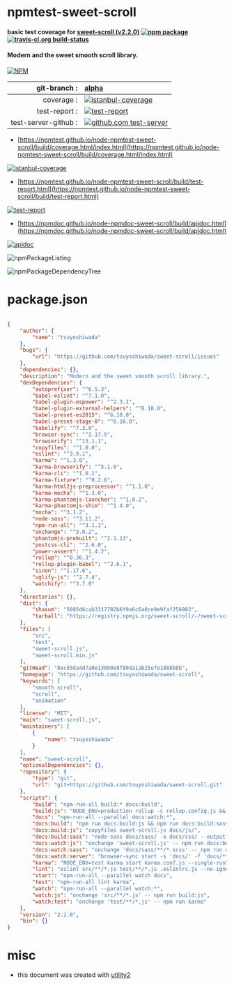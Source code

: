 # npmtest-sweet-scroll

#### basic test coverage for  [sweet-scroll (v2.2.0)](https://github.com/tsuyoshiwada/sweet-scroll)  [![npm package](https://img.shields.io/npm/v/npmtest-sweet-scroll.svg?style=flat-square)](https://www.npmjs.org/package/npmtest-sweet-scroll) [![travis-ci.org build-status](https://api.travis-ci.org/npmtest/node-npmtest-sweet-scroll.svg)](https://travis-ci.org/npmtest/node-npmtest-sweet-scroll)

#### Modern and the sweet smooth scroll library.

[![NPM](https://nodei.co/npm/sweet-scroll.png?downloads=true&downloadRank=true&stars=true)](https://www.npmjs.com/package/sweet-scroll)

| git-branch : | [alpha](https://github.com/npmtest/node-npmtest-sweet-scroll/tree/alpha)|
|--:|:--|
| coverage : | [![istanbul-coverage](https://npmtest.github.io/node-npmtest-sweet-scroll/build/coverage.badge.svg)](https://npmtest.github.io/node-npmtest-sweet-scroll/build/coverage.html/index.html)|
| test-report : | [![test-report](https://npmtest.github.io/node-npmtest-sweet-scroll/build/test-report.badge.svg)](https://npmtest.github.io/node-npmtest-sweet-scroll/build/test-report.html)|
| test-server-github : | [![github.com test-server](https://npmtest.github.io/node-npmtest-sweet-scroll/GitHub-Mark-32px.png)](https://npmtest.github.io/node-npmtest-sweet-scroll/build/app/index.html) | | build-artifacts : | [![build-artifacts](https://npmtest.github.io/node-npmtest-sweet-scroll/glyphicons_144_folder_open.png)](https://github.com/npmtest/node-npmtest-sweet-scroll/tree/gh-pages/build)|

- [https://npmtest.github.io/node-npmtest-sweet-scroll/build/coverage.html/index.html](https://npmtest.github.io/node-npmtest-sweet-scroll/build/coverage.html/index.html)

[![istanbul-coverage](https://npmtest.github.io/node-npmtest-sweet-scroll/build/screenCapture.buildCi.browser.%252Ftmp%252Fbuild%252Fcoverage.lib.html.png)](https://npmtest.github.io/node-npmtest-sweet-scroll/build/coverage.html/index.html)

- [https://npmtest.github.io/node-npmtest-sweet-scroll/build/test-report.html](https://npmtest.github.io/node-npmtest-sweet-scroll/build/test-report.html)

[![test-report](https://npmtest.github.io/node-npmtest-sweet-scroll/build/screenCapture.buildCi.browser.%252Ftmp%252Fbuild%252Ftest-report.html.png)](https://npmtest.github.io/node-npmtest-sweet-scroll/build/test-report.html)

- [https://npmdoc.github.io/node-npmdoc-sweet-scroll/build/apidoc.html](https://npmdoc.github.io/node-npmdoc-sweet-scroll/build/apidoc.html)

[![apidoc](https://npmdoc.github.io/node-npmdoc-sweet-scroll/build/screenCapture.buildCi.browser.%252Ftmp%252Fbuild%252Fapidoc.html.png)](https://npmdoc.github.io/node-npmdoc-sweet-scroll/build/apidoc.html)

![npmPackageListing](https://npmtest.github.io/node-npmtest-sweet-scroll/build/screenCapture.npmPackageListing.svg)

![npmPackageDependencyTree](https://npmtest.github.io/node-npmtest-sweet-scroll/build/screenCapture.npmPackageDependencyTree.svg)



# package.json

```json

{
    "author": {
        "name": "tsuyoshiwada"
    },
    "bugs": {
        "url": "https://github.com/tsuyoshiwada/sweet-scroll/issues"
    },
    "dependencies": {},
    "description": "Modern and the sweet smooth scroll library.",
    "devDependencies": {
        "autoprefixer": "^6.5.3",
        "babel-eslint": "^7.1.0",
        "babel-plugin-espower": "^2.3.1",
        "babel-plugin-external-helpers": "^6.18.0",
        "babel-preset-es2015": "^6.18.0",
        "babel-preset-stage-0": "^6.16.0",
        "babelify": "^7.3.0",
        "browser-sync": "^2.17.5",
        "browserify": "^13.1.1",
        "copyfiles": "^1.0.0",
        "eslint": "^3.9.1",
        "karma": "^1.3.0",
        "karma-browserify": "^5.1.0",
        "karma-cli": "^1.0.1",
        "karma-fixture": "^0.2.6",
        "karma-html2js-preprocessor": "^1.1.0",
        "karma-mocha": "^1.3.0",
        "karma-phantomjs-launcher": "^1.0.2",
        "karma-phantomjs-shim": "^1.4.0",
        "mocha": "^3.1.2",
        "node-sass": "^3.11.2",
        "npm-run-all": "^3.1.1",
        "onchange": "^3.0.2",
        "phantomjs-prebuilt": "^2.1.13",
        "postcss-cli": "^2.6.0",
        "power-assert": "^1.4.2",
        "rollup": "^0.36.3",
        "rollup-plugin-babel": "^2.6.1",
        "sinon": "^1.17.6",
        "uglify-js": "^2.7.4",
        "watchify": "^3.7.0"
    },
    "directories": {},
    "dist": {
        "shasum": "5085d6cab3317702b6f9a6c6a0ce9e9faf256982",
        "tarball": "https://registry.npmjs.org/sweet-scroll/-/sweet-scroll-2.2.0.tgz"
    },
    "files": [
        "src",
        "test",
        "sweet-scroll.js",
        "sweet-scroll.min.js"
    ],
    "gitHead": "8ec93da4d7a0e13090e8f80da1ab25efe1868b8b",
    "homepage": "https://github.com/tsuyoshiwada/sweet-scroll",
    "keywords": [
        "smooth scroll",
        "scroll",
        "animation"
    ],
    "license": "MIT",
    "main": "sweet-scroll.js",
    "maintainers": [
        {
            "name": "tsuyoshiwada"
        }
    ],
    "name": "sweet-scroll",
    "optionalDependencies": {},
    "repository": {
        "type": "git",
        "url": "git+https://github.com/tsuyoshiwada/sweet-scroll.git"
    },
    "scripts": {
        "build": "npm-run-all build:* docs:build",
        "build:js": "NODE_ENV=production rollup -c rollup.config.js && uglifyjs --compress --mangle -o sweet-scroll.min.js --comments -- sweet-scroll.js",
        "docs": "npm-run-all --parallel docs:watch:*",
        "docs:build": "npm run docs:build:js && npm run docs:build:sass",
        "docs:build:js": "copyfiles sweet-scroll.js docs/js/",
        "docs:build:sass": "node-sass docs/sass/ -o docs/css/ --output-style compressed && postcss --use autoprefixer docs/css/*.css -d docs/css/",
        "docs:watch:js": "onchange 'sweet-scroll.js' -- npm run docs:build:js",
        "docs:watch:sass": "onchange 'docs/sass/**/*.scss' -- npm run docs:build:sass",
        "docs:watch:server": "browser-sync start -s 'docs/' -f 'docs/**/*,!docs/sass/**/*' --no-notify --no-open --no-ghost-mode",
        "karma": "NODE_ENV=test karma start karma.conf.js --single-run",
        "lint": "eslint src/**/*.js test/**/*.js .eslintrc.js --no-ignore",
        "start": "npm-run-all --parallel watch docs",
        "test": "npm-run-all lint karma",
        "watch": "npm-run-all --parallel watch:*",
        "watch:js": "onchange 'src/**/*.js' -- npm run build:js",
        "watch:test": "onchange 'test/**/*.js' -- npm run karma"
    },
    "version": "2.2.0",
    "bin": {}
}
```



# misc
- this document was created with [utility2](https://github.com/kaizhu256/node-utility2)
